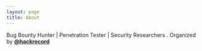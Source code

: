 ```yaml
---
layout: page
title: About
---
```





Bug Bounty Hunter | Penetration Tester  | Security Researchers . Organized by **[@hackrecord](https://www.instagram.com/hackrecord)** 
